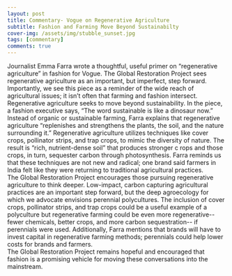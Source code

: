 ```yaml
---
layout: post
title: Commentary- Vogue on Regenerative Agriculture
subtitle: Fashion and Farming Move Beyond Sustainabilty
cover-img: /assets/img/stubble_sunset.jpg
tags: [commentary]
comments: true
---
```

Journalist Emma Farra wrote a thoughtful, useful primer on “regenerative agriculture” in fashion for Vogue.  The Global Restoration Project sees regenerative agriculture as 
an important, but imperfect, step forward.  Importantly, we see this piece as a reminder of the wide reach of agricultural issues; it isn’t often that farming and fashion 
intersect.  
Regenerative agriculture seeks to move beyond sustainability. In the piece, a fashion executive says, “The word sustainable is like a dinosaur now.”  Instead of organic or 
sustainable farming, Farra explains that regenerative agriculture “replenishes and strengthens the plants, the soil, and the nature surrounding it.”  Regenerative agriculture
utilizes techniques like cover crops, pollinator strips, and trap crops, to mimic the diversity of nature. The result is “rich, nutrient-dense soil” that produces stronger c
rops and those crops, in turn, sequester carbon through photosynthesis.  Farra reminds us that these techniques are not new and radical; one brand said farmers in India felt 
like they were returning to traditional agricultural practices.  
The Global Restoration Project encourages those pursuing regenerative agriculture to think deeper.  Low-impact, carbon capturing agricultural practices are an important 
step forward, but the deep agroecology for which we advocate envisions perennial polycultures.  The inclusion of cover crops, pollinator strips, and trap crops could be a 
useful example of a polyculture but regenerative farming could be even more regenerative-- fewer chemicals, better crops, and more carbon sequestration-- if perennials were used. 
Additionally, Farra mentions that brands will have to invest capital in regenerative farming methods; perennials could help lower costs for brands and farmers.  
The Global Restoration Project remains hopeful and encouraged that fashion is a promising vehicle for moving these conversations into the mainstream. 
